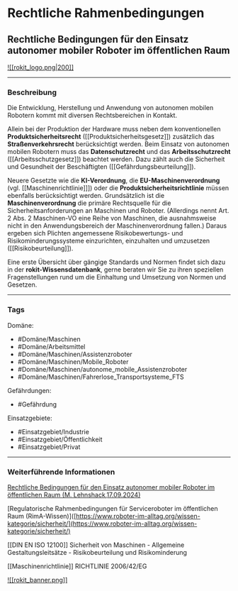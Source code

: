 
# Rechtliche Rahmenbedingungen

## Rechtliche Bedingungen für den Einsatz autonomer mobiler Roboter im öffentlichen Raum


[![[rokit_logo.png|200]]](https://public-robots.de/)

***

### Beschreibung

Die Entwicklung, Herstellung und Anwendung von autonomen mobilen Robotern kommt mit diversen Rechtsbereichen in Kontakt.

Allein bei der Produktion der Hardware muss neben dem konventionellen **Produktsicherheitsrecht** ([[Produktsicherheitsgesetz]]) zusätzlich das **Straßenverkehrsrecht** berücksichtigt werden. Beim Einsatz von autonomen mobilen Robotern muss das **Datenschutzrecht** und das **Arbeitsschutzrecht** ([[Arbeitsschutzgesetz]]) beachtet werden. Dazu zählt auch die Sicherheit und Gesundheit der Beschäftigten ([[Gefährdungsbeurteilung]]).

Neuere Gesetzte wie die **KI-Verordnung**, die **EU-Maschinenverordnung** (vgl. [[Maschinenrichtlinie]]]) oder die **Produktsicherheitsrichtlinie** müssen ebenfalls berücksichtigt werden. Grundsätzlich ist die **Maschinenverordnung** die primäre Rechtsquelle für die Sicherheitsanforderungen an Maschinen und Roboter. (Allerdings nennt Art. 2 Abs. 2 Maschinen-VO eine Reihe von Maschinen, die ausnahmsweise nicht in den Anwendungsbereich der Maschinenverordnung fallen.) Daraus ergeben sich Plichten angemessene Risikobewertungs- und Risikominderungssysteme einzurichten, einzuhalten und umzusetzen ([[Risikobeurteilung]]).

Eine erste Übersicht über gängige Standards und Normen findet sich dazu in der **rokit-Wissensdatenbank**, gerne beraten wir Sie zu ihren speziellen Fragenstellungen rund um die Einhaltung und Umsetzung von Normen und Gesetzen.


***

### Tags

Domäne:

 - #Domäne/Maschinen
 - #Domäne/Arbeitsmittel
 - #Domäne/Maschinen/Assistenzroboter 
 - #Domäne/Maschinen/Mobile_Roboter
 - #Domäne/Maschinen/autonome_mobile_Assistenzroboter
 -  #Domäne/Maschinen/Fahrerlose_Transportsysteme_FTS
 
Gefährdungen:

- #Gefährdung 

Einsatzgebiete:

- #Einsatzgebiet/Industrie 
- #Einsatzgebiet/Öffentlichkeit 
- #Einsatzgebiet/Privat 



***

### Weiterführende Informationen

[Rechtliche Bedingungen für den Einsatz autonomer mobiler Roboter im öffentlichen Raum (M. Lehnshack,17.09.2024)]([https://www.ikem.de/einen-rechtsrahmen-fuer-den-betrieb-von-autonomen-mobilen-robotern-schaffen/](https://www.ikem.de/einen-rechtsrahmen-fuer-den-betrieb-von-autonomen-mobilen-robotern-schaffen/))

[Regulatorische Rahmenbedingungen für Serviceroboter im öffentlichen Raum (RimA-Wissen)]([https://www.roboter-im-alltag.org/wissen-kategorie/sicherheit/](https://www.roboter-im-alltag.org/wissen-kategorie/sicherheit/)

[[DIN EN ISO 12100]] Sicherheit von Maschinen - Allgemeine Gestaltungsleitsätze - Risikobeurteilung und Risikominderung

[[Maschinenrichtlinie]] RICHTLINIE 2006/42/EG



[![[rokit_banner.png]]](https://public-robots.de/)